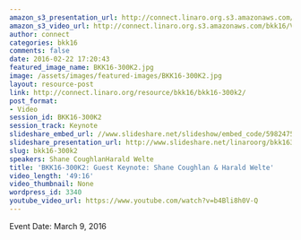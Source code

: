 ```yaml
---
amazon_s3_presentation_url: http://connect.linaro.org.s3.amazonaws.com/bkk16/Presentations/Wednesday/BKK16-300K2.pdf
amazon_s3_video_url: http://connect.linaro.org.s3.amazonaws.com/bkk16/Videos/Wednesday/BKK16-300K2%20Shane%20Coughland%20and%20Harald%20Kelte.mp4
author: connect
categories: bkk16
comments: false
date: 2016-02-22 17:20:43
featured_image_name: BKK16-300K2.jpg
image: /assets/images/featured-images/BKK16-300K2.jpg
layout: resource-post
link: http://connect.linaro.org/resource/bkk16/bkk16-300k2/
post_format:
- Video
session_id: BKK16-300K2
session_track: Keynote
slideshare_embed_url: //www.slideshare.net/slideshow/embed_code/59824756
slideshare_presentation_url: http://www.slideshare.net/linaroorg/bkk16300k2-shane-coughlan-harald-welte-keynotes
slug: bkk16-300k2
speakers: Shane CoughlanHarald Welte
title: 'BKK16-300K2: Guest Keynote: Shane Coughlan & Harald Welte'
video_length: '49:16'
video_thumbnail: None
wordpress_id: 3340
youtube_video_url: https://www.youtube.com/watch?v=b4Bli8h0V-Q
---
```


Event Date: March 9, 2016

